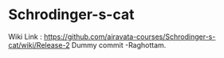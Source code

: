 # Schrodinger-s-cat

Wiki Link : https://github.com/airavata-courses/Schrodinger-s-cat/wiki/Release-2
Dummy commit -Raghottam.
